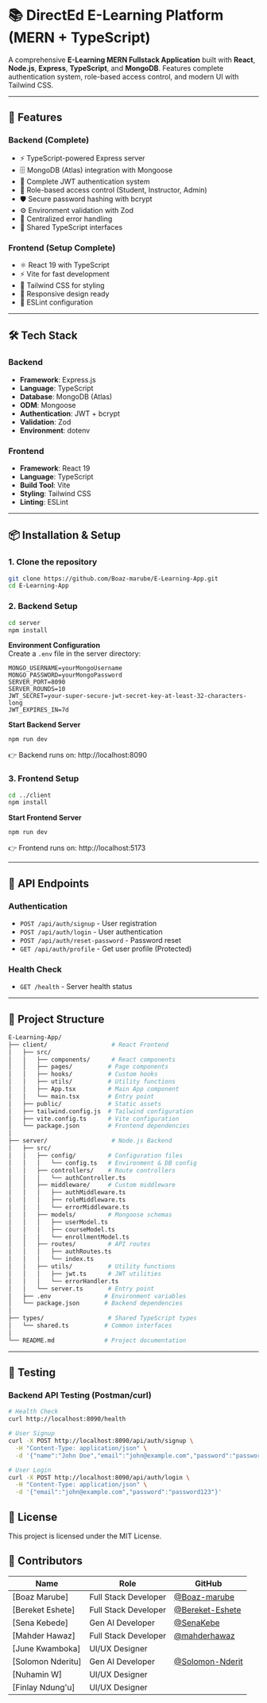 # 📚 DirectEd E-Learning Platform (MERN + TypeScript)

A comprehensive **E-Learning MERN Fullstack Application** built with **React**, **Node.js**, **Express**, **TypeScript**, and **MongoDB**. Features complete authentication system, role-based access control, and modern UI with Tailwind CSS.

---

## 🚀 Features

### Backend (Complete)
- ⚡ TypeScript-powered Express server
- 🗄️ MongoDB (Atlas) integration with Mongoose
- 🔐 Complete JWT authentication system
- 👥 Role-based access control (Student, Instructor, Admin)
- 🛡️ Secure password hashing with bcrypt
- ⚙️ Environment validation with Zod
- 🚨 Centralized error handling
- 📝 Shared TypeScript interfaces

### Frontend (Setup Complete)
- ⚛️ React 19 with TypeScript
- ⚡ Vite for fast development
- 🎨 Tailwind CSS for styling
- 📱 Responsive design ready
- 🔧 ESLint configuration

---

## 🛠️ Tech Stack

### Backend
- **Framework**: Express.js
- **Language**: TypeScript
- **Database**: MongoDB (Atlas)
- **ODM**: Mongoose
- **Authentication**: JWT + bcrypt
- **Validation**: Zod
- **Environment**: dotenv

### Frontend
- **Framework**: React 19
- **Language**: TypeScript
- **Build Tool**: Vite
- **Styling**: Tailwind CSS
- **Linting**: ESLint

---

## 📦 Installation & Setup

### 1. Clone the repository
```bash
git clone https://github.com/Boaz-marube/E-Learning-App.git
cd E-Learning-App
```

### 2. Backend Setup
```bash
cd server
npm install
```

**Environment Configuration**  
Create a `.env` file in the server directory:
```env
MONGO_USERNAME=yourMongoUsername
MONGO_PASSWORD=yourMongoPassword
SERVER_PORT=8090
SERVER_ROUNDS=10
JWT_SECRET=your-super-secure-jwt-secret-key-at-least-32-characters-long
JWT_EXPIRES_IN=7d
```

**Start Backend Server**
```bash
npm run dev
```
👉 Backend runs on: http://localhost:8090

### 3. Frontend Setup
```bash
cd ../client
npm install
```

**Start Frontend Server**
```bash
npm run dev
```
👉 Frontend runs on: http://localhost:5173

---

## 🔗 API Endpoints

### Authentication
- `POST /api/auth/signup` - User registration
- `POST /api/auth/login` - User authentication
- `POST /api/auth/reset-password` - Password reset
- `GET /api/auth/profile` - Get user profile (Protected)

### Health Check
- `GET /health` - Server health status

---

## 📂 Project Structure
```bash
E-Learning-App/
├── client/                  # React Frontend
│   ├── src/
│   │   ├── components/      # React components
│   │   ├── pages/          # Page components
│   │   ├── hooks/          # Custom hooks
│   │   ├── utils/          # Utility functions
│   │   ├── App.tsx         # Main App component
│   │   └── main.tsx        # Entry point
│   ├── public/             # Static assets
│   ├── tailwind.config.js  # Tailwind configuration
│   ├── vite.config.ts      # Vite configuration
│   └── package.json        # Frontend dependencies
│
├── server/                  # Node.js Backend
│   ├── src/
│   │   ├── config/         # Configuration files
│   │   │   └── config.ts   # Environment & DB config
│   │   ├── controllers/    # Route controllers
│   │   │   └── authController.ts
│   │   ├── middleware/     # Custom middleware
│   │   │   ├── authMiddleware.ts
│   │   │   ├── roleMiddleware.ts
│   │   │   └── errorMiddleware.ts
│   │   ├── models/         # Mongoose schemas
│   │   │   ├── userModel.ts
│   │   │   ├── courseModel.ts
│   │   │   └── enrollmentModel.ts
│   │   ├── routes/         # API routes
│   │   │   ├── authRoutes.ts
│   │   │   └── index.ts
│   │   ├── utils/          # Utility functions
│   │   │   ├── jwt.ts      # JWT utilities
│   │   │   └── errorHandler.ts
│   │   └── server.ts       # Entry point
│   ├── .env               # Environment variables
│   └── package.json       # Backend dependencies
│
├── types/                  # Shared TypeScript types
│   └── shared.ts          # Common interfaces
│
└── README.md              # Project documentation
```

---

## 🧪 Testing

### Backend API Testing (Postman/curl)
```bash
# Health Check
curl http://localhost:8090/health

# User Signup
curl -X POST http://localhost:8090/api/auth/signup \
  -H "Content-Type: application/json" \
  -d '{"name":"John Doe","email":"john@example.com","password":"password123","role":"student"}'

# User Login
curl -X POST http://localhost:8090/api/auth/login \
  -H "Content-Type: application/json" \
  -d '{"email":"john@example.com","password":"password123"}'
```


## 📄 License

This project is licensed under the MIT License.


## 👥 Contributors

| Name | Role | GitHub |
|------|------|--------|
| [Boaz Marube] | Full Stack Developer | [@Boaz-marube](https://github.com/Boaz-marube) |
| [Bereket Eshete] | Full Stack Developer | [@Bereket-Eshete](https://github.com/Bereket-Eshete) |
| [Sena Kebede] | Gen AI Developer | [@SenaKebe](https://github.com/SenaKebe) |
| [Mahder Hawaz] | Full Stack Developer | [@mahderhawaz](https://github.com/mahderhawaz) |
| [June Kwamboka] | UI/UX Designer ||
| [Solomon Nderitu] | Gen AI Developer | [@Solomon-Nderit](https://github.com/Solomon-Nderit) |
| [Nuhamin W] | UI/UX Designer | |
| [Finlay Ndung'u] | UI/UX Designer | |
